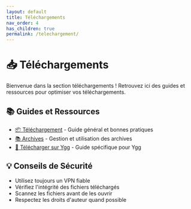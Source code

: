 ```yaml
---
layout: default
title: Téléchargements
nav_order: 4
has_children: true
permalink: /telechargement/
---
```


# 📥 Téléchargements

Bienvenue dans la section téléchargements ! Retrouvez ici des guides et ressources pour optimiser vos téléchargements.

## 📚 Guides et Ressources

- [📦 Téléchargement](téléchargement.md) - Guide général et bonnes pratiques
- [📚 Archives](Archives.md) - Gestion et utilisation des archives
- [🔰 Télécharger sur Ygg](Télécharger%20sur%20Ygg.md) - Guide spécifique pour Ygg

## 💡 Conseils de Sécurité

- Utilisez toujours un VPN fiable
- Vérifiez l'intégrité des fichiers téléchargés
- Scannez les fichiers avant de les ouvrir
- Respectez les droits d'auteur quand possible